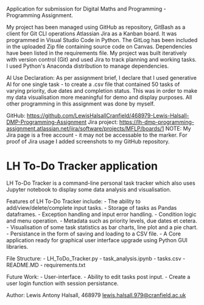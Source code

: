 Application for submission for Digital Maths and Programming - Programming Assignment.

My project has been managed using GitHub as repository, GitBash as a client for Git CLI operations Atlassian Jira as a Kanban board. It was programmed in Visual Studio Code in Python. The GitLog has been included in the uploaded Zip file containing source code on Canvas. Dependencies have been listed in the requirements file. My project was built iteratively with version control (Git) and used Jira to track planning and working tasks. I used Python's Anaconda distribution to manage dependencies. 

AI Use Declaration: As per assignment brief, I declare that I used generative AI for one single task - to create a .csv file that contained 50 tasks of varying priority, due dates and completion status. This was in order to make my data visualisation more meaningful for demo and display purposes. All other programming in this assignment was done by myself.

GitHub: https://github.com/LewisHalsallCranfield/468979-Lewis-Halsall-DMP-Programming-Assignment
Jira project: https://lh-dmp-programming-assignment.atlassian.net/jira/software/projects/MFLP/boards/1
NOTE: My Jira page is a free account - it may not be accessable to the marker. For proof of Jira usage I added screenshots to my GitHub repository.

# LH To-Do Tracker application
LH To-Do Tracker is a command-line personal task tracker which also uses Jupyter notebook to display some data analysis and visualisation.

Features of LH To-Do Tracker include:
    - The ability to add/view/delete/complete input tasks.
    - Storage of tasks as Pandas dataframes.
    - Exception handling and input error handling.
    - Condition logic and menu operation.
    - Metadata such as priority levels, due dates et cetera.
    - Visualisation of some task statistics as bar charts, line plot and a pie chart.
    - Persistance in the form of saving and loading to a CSV file.
    - A Core application ready for graphical user interface upgrade using Python GUI libraries.

File Structure:
    - LH_ToDo_Tracker.py
    - task_analysis.ipynb
    - tasks.csv
    - README.MD
    - requirements.txt

Future Work:
    - User-interface.
    - Ability to edit tasks post input.
    - Create a user login function with session persistance.

Author:
Lewis Antony Halsall, 468979
lewis.halsall.979@cranfield.ac.uk